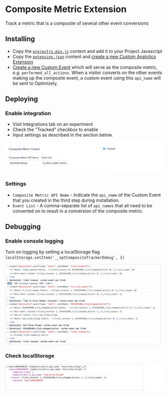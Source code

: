 # Composite Metric Extension
Track a metric that is a composite of several other event conversions

## Installing 
* Copy the [`projectjs.min.js`](https://github.com/cooperreid-optimizely/composite-metric-extension/blob/master/projectjs.min.js) content and add it to your Project Javascript
* Copy the [`extension.json`](https://github.com/cooperreid-optimizely/composite-metric-extension/blob/master/extension.json) content and [create a new Custom Analytics Extension](https://help.optimizely.com/Integrate_Other_Platforms/Custom_analytics_integrations_in_Optimizely_X#Create_as_JSON)
* [Create a new Custom Event](https://help.optimizely.com/Build_Campaigns_and_Experiments/Custom_events_in_Optimizely_X#Create_a_new_custom_event) which will serve as the composite metric, _e.g._ `performed_all_actions`. When a visitor converts on the other events making up the composite event, a custom event using this `api_name` will be sent to Optimizely.

## Deploying

### Enable integration
* Visit Integrations tab on an experiment
* Check the "Tracked" checkbox to enable
* Input settings as described in the section below.

![test image size](/img/enable-integration.png)

### Settings
* `Composite Metric API Name` - Indicate the `api_name` of the Custom Event that you created in the third step during installation.
* `Event List` - A comma-separate list of `api_names` that all need to be converted on to result in a conversion of the composite metric.

## Debugging

### Enable console logging
Turn on logging by setting a localStorage flag `localStorage.setItem('__optCompositeTrackerDebug', 1)`

![debugger](/img/debug2.png)

### Check localStorage
![localstorage](/img/debug1.png)
